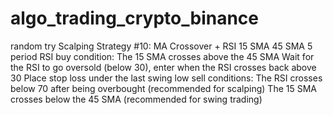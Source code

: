 # algo_trading_crypto_binance
random try
Scalping Strategy #10: MA Crossover + RSI
15 SMA
45 SMA
5 period RSI
buy condition:
The 15 SMA crosses above the 45 SMA
Wait for the RSI to go oversold (below 30), enter when the RSI crosses back above 30 
Place stop loss under the last swing low
sell conditions:
The RSI crosses below 70 after being overbought (recommended for scalping)
The 15 SMA crosses below the 45 SMA (recommended for swing trading)
